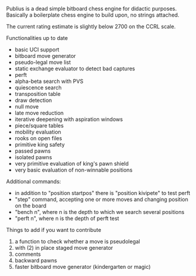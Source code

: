 Publius is a dead simple bitboard chess engine for didactic purposes. Basically a boilerplate chess engine to build upon, no strings attached.

The current rating estimate is slightly below 2700 on the CCRL scale.

Functionalities up to date

- basic UCI support
- bitboard move generator
- pseudo-legal move list
- static exchange evaluator to detect bad captures
- perft
- alpha-beta search with PVS
- quiescence search
- transposition table
- draw detection
- null move
- late move reduction
- iterative deepening with aspiration windows
- piece/square tables
- mobility evaluation
- rooks on open files
- primitive king safety
- passed pawns
- isolated pawns
- very primitive evaluation of king's pawn shield
- very basic evaluation of non-winnable positions

Additional commands:
- in addition to "position startpos" there is "position kivipete" to test perft
- "step" command, accepting one or more moves and changing position on the board
- "bench n", where n is the depth to which we search several positions
- "perft n", where n is the depth of perft test

Things to add if you want to contribute

1. a function to check whether a move is pseudolegal
2. with (2) in place staged move generator
3. comments
4. backward pawns
5. faster bitboard move generator (kindergarten or magic)
